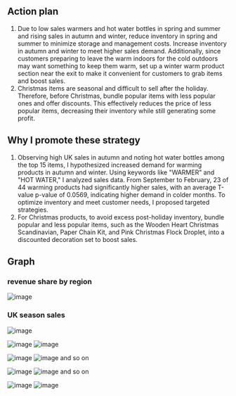 ## Action plan

1. Due to low sales warmers and hot water bottles in spring and summer and rising sales in autumn and winter, reduce inventory in spring and summer to minimize storage and management costs. Increase inventory in autumn and winter to meet higher sales demand. Additionally, since customers preparing to leave the warm indoors for the cold outdoors may want something to keep them warm, set up a winter warm product section near the exit to make it convenient for customers to grab items and boost sales.
2. Christmas items are seasonal and difficult to sell after the holiday. Therefore, before Christmas, bundle popular items with less popular ones and offer discounts. This effectively reduces the price of less popular items, decreasing their inventory while still generating some profit.

## Why I promote these strategy

1. Observing high UK sales in autumn and noting hot water bottles among the top 15 items, I hypothesized increased demand for warming products in autumn and winter. Using keywords like "WARMER" and "HOT WATER," I analyzed sales data. From September to February, 23 of 44 warming products had significantly higher sales, with an average T-value p-value of 0.0569, indicating higher demand in colder months. To optimize inventory and meet customer needs, I proposed targeted strategies.
2. For Christmas products, to avoid excess post-holiday inventory, bundle popular and less popular items, such as the Wooden Heart Christmas Scandinavian, Paper Chain Kit, and Pink Christmas Flock Droplet, into a discounted decoration set to boost sales.


## Graph
### revenue share by region
![image](https://github.com/user-attachments/assets/fd2678a6-3c5f-4d99-a1be-b0acdfcb09d9)

### UK season sales
![image](https://github.com/user-attachments/assets/507fbbf6-8c17-44ef-bef1-8624ed50c13d)

![image](https://github.com/user-attachments/assets/4e41b10e-f71c-4804-af4d-2a32072013d4)
![image](https://github.com/user-attachments/assets/44676c21-3cd8-40db-b38a-1f27741125a0)

![image](https://github.com/user-attachments/assets/9666e767-97d5-451b-84f7-5a512e32fb93)
![image](https://github.com/user-attachments/assets/c21ec019-b243-427e-9301-c1fe8b6a6949)
and so on

![image](https://github.com/user-attachments/assets/1334df3b-77a5-48ed-98e0-d915b85cd5cb)
![image](https://github.com/user-attachments/assets/fefd2241-688a-4ba4-bbb0-56de823c09a5)
and so on

![image](https://github.com/user-attachments/assets/c8843e01-03e2-4a71-a655-cd3c471158f3)
![image](https://github.com/user-attachments/assets/e748e52b-4fd5-4624-8cbe-dc00831307ed)
